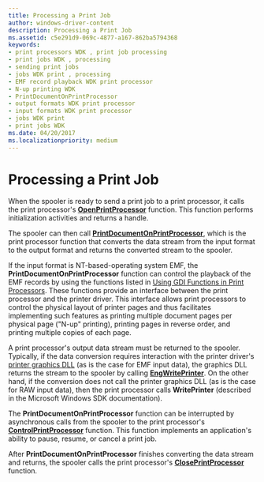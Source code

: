 ```yaml
---
title: Processing a Print Job
author: windows-driver-content
description: Processing a Print Job
ms.assetid: c5e291d9-069c-4877-a167-862ba5794368
keywords:
- print processors WDK , print job processing
- print jobs WDK , processing
- sending print jobs
- jobs WDK print , processing
- EMF record playback WDK print processor
- N-up printing WDK
- PrintDocumentOnPrintProcessor
- output formats WDK print processor
- input formats WDK print processor
- jobs WDK print
- print jobs WDK
ms.date: 04/20/2017
ms.localizationpriority: medium
---
```


# Processing a Print Job





When the spooler is ready to send a print job to a print processor, it calls the print processor's [**OpenPrintProcessor**](https://msdn.microsoft.com/library/windows/hardware/ff559604) function. This function performs initialization activities and returns a handle.

The spooler can then call [**PrintDocumentOnPrintProcessor**](https://msdn.microsoft.com/library/windows/hardware/ff560724), which is the print processor function that converts the data stream from the input format to the output format and returns the converted stream to the spooler.

If the input format is NT-based-operating system EMF, the **PrintDocumentOnPrintProcessor** function can control the playback of the EMF records by using the functions listed in [Using GDI Functions in Print Processors](using-gdi-functions-in-print-processors.md). These functions provide an interface between the print processor and the printer driver. This interface allows print processors to control the physical layout of printer pages and thus facilitates implementing such features as printing multiple document pages per physical page ("N-up" printing), printing pages in reverse order, and printing multiple copies of each page.

A print processor's output data stream must be returned to the spooler. Typically, if the data conversion requires interaction with the printer driver's [printer graphics DLL](printer-graphics-dll.md) (as is the case for EMF input data), the graphics DLL returns the stream to the spooler by calling [**EngWritePrinter**](https://msdn.microsoft.com/library/windows/hardware/ff565467). On the other hand, if the conversion does not call the printer graphics DLL (as is the case for RAW input data), then the print processor calls **WritePrinter** (described in the Microsoft Windows SDK documentation).

The **PrintDocumentOnPrintProcessor** function can be interrupted by asynchronous calls from the spooler to the print processor's [**ControlPrintProcessor**](https://msdn.microsoft.com/library/windows/hardware/ff546352) function. This function implements an application's ability to pause, resume, or cancel a print job.

After **PrintDocumentOnPrintProcessor** finishes converting the data stream and returns, the spooler calls the print processor's [**ClosePrintProcessor**](https://msdn.microsoft.com/library/windows/hardware/ff545976) function.

 

 




